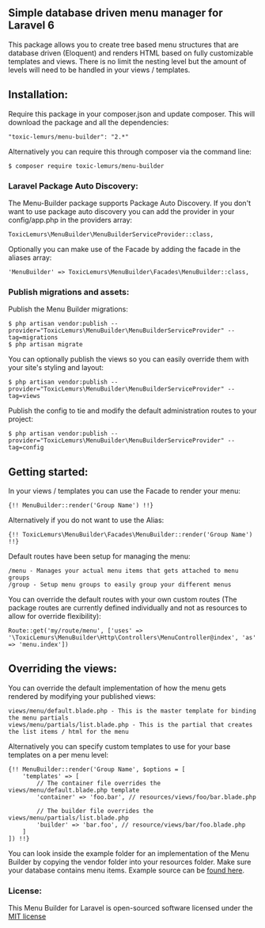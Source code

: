 ## Simple database driven menu manager for Laravel 6

This package allows you to create tree based menu structures that are database driven (Eloquent) and renders HTML based on fully customizable templates and views. There is no limit the nesting level but the amount of levels will need to be handled in your views / templates. 

## Installation:

Require this package in your composer.json and update composer. This will download the package and all the dependencies:

    "toxic-lemurs/menu-builder": "2.*"
    
Alternatively you can require this through composer via the command line:

    $ composer require toxic-lemurs/menu-builder
    
### Laravel Package Auto Discovery:

The Menu-Builder package supports Package Auto Discovery.
If you don't want to use package auto discovery you can add the provider in your config/app.php in the providers array:

    ToxicLemurs\MenuBuilder\MenuBuilderServiceProvider::class,

Optionally you can make use of the Facade by adding the facade in the aliases array:

    'MenuBuilder' => ToxicLemurs\MenuBuilder\Facades\MenuBuilder::class,
    
### Publish migrations and assets:

Publish the Menu Builder migrations:

    $ php artisan vendor:publish --provider="ToxicLemurs\MenuBuilder\MenuBuilderServiceProvider" --tag=migrations
    $ php artisan migrate
    
You can optionally publish the views so you can easily override them with your site's styling and layout:

    $ php artisan vendor:publish --provider="ToxicLemurs\MenuBuilder\MenuBuilderServiceProvider" --tag=views
    
Publish the config to tie and modify the default administration routes to your project:

    $ php artisan vendor:publish --provider="ToxicLemurs\MenuBuilder\MenuBuilderServiceProvider" --tag=config

## Getting started:

In your views / templates you can use the Facade to render your menu:

    {!! MenuBuilder::render('Group Name') !!}
    
Alternatively if you do not want to use the Alias:

    {!! ToxicLemurs\MenuBuilder\Facades\MenuBuilder::render('Group Name') !!}

Default routes have been setup for managing the menu:

    /menu - Manages your actual menu items that gets attached to menu groups
    /group - Setup menu groups to easily group your different menus
    
You can override the default routes with your own custom routes (The package routes are currently defined individually and not as resources to allow for override flexibility):

    Route::get('my/route/menu', ['uses' => '\ToxicLemurs\MenuBuilder\Http\Controllers\MenuController@index', 'as' => 'menu.index'])

## Overriding the views:

You can override the default implementation of how the menu gets rendered by modifying your published views:

    views/menu/default.blade.php - This is the master template for binding the menu partials
    views/menu/partials/list.blade.php - This is the partial that creates the list items / html for the menu
    
Alternatively you can specify custom templates to use for your base templates on a per menu level:

    {!! MenuBuilder::render('Group Name', $options = [
        'templates' => [
            // The container file overrides the views/menu/default.blade.php template
            'container' => 'foo.bar', // resources/views/foo/bar.blade.php
            
            // The builder file overrides the views/menu/partials/list.blade.php
            'builder' => 'bar.foo', // resource/views/bar/foo.blade.php
        ]
    ]) !!}
    
You can look inside the example folder for an implementation of the Menu Builder by copying the vendor folder into your resources folder. Make sure your database contains menu items. Example source can be [found here](http://bootsnipp.com/snippets/featured/responsive-navigation-menu).
    
### License:

This Menu Builder for Laravel is open-sourced software licensed under the [MIT license](http://opensource.org/licenses/MIT)
